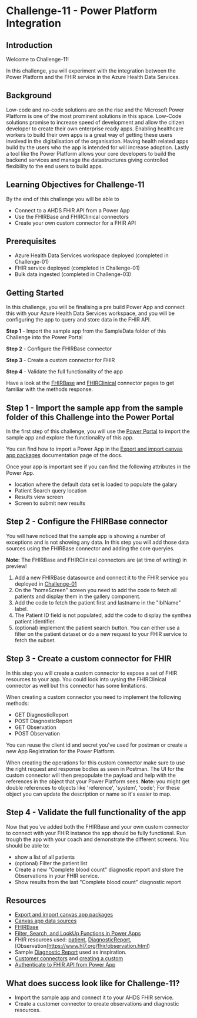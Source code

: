 # Challenge-11 - Power Platform Integration

## Introduction

Welcome to Challenge-11!

In this challenge, you will experiment with the integration between the Power Platform and the FHIR service in the Azure Health Data Services.

## Background

Low-code and no-code solutions are on the rise and the Microsoft Power Platform is one of the most prominent solutions in this space. Low-Code solutions promise to increase speed of development and allow the citizen developer to create their own enterprise ready apps.
Enabling healthcare workers to build their own apps is a great way of getting these users involved in the digitalisation of the organisation.
Having health related apps build by the users who the app is intended for will increase adoption.
Lastly a tool like the Power Platform allows your core developers to build the backend services and manage the datastructures giving controlled flexibility to the end users to build apps.


## Learning Objectives for Challenge-11
By the end of this challenge you will be able to

- Connect to a AHDS FHIR API from a Power App
- Use the FHIRBase and FHIRClinical connectors
- Create your own custom connector for a FHIR API


## Prerequisites 
+ Azure Health Data Services workspace deployed (completed in Challenge-01)
+ FHIR service deployed (completed in Challenge-01) 
+ Bulk data ingested (completed in Challenge-03)

## Getting Started 
In this challenge, you will be finalising a pre build Power App and connect this with your Azure Health Data Services workspace, and you will be configuring the app to query and store data in the FHIR API.

**Step 1** - Import the sample app from the SampleData folder of this Challenge into the Power Portal

**Step 2** - Configure the FHIRBase connector

**Step 3** - Create a custom connector for FHIR

**Step 4** - Validate the full functionality of the app  


Have a look at the [FHIRBase](https://docs.microsoft.com/en-us/connectors/fhirbase/) and [FHIRClinical](https://docs.microsoft.com/en-us/connectors/fhirclinical/) connector pages to get familiar with the methods response.

## Step 1 - Import the sample app from the sample folder of this Challenge into the Power Portal
In the first step of this challenge, you will use the [Power Portal](https://make.powerapps.com/) to import the sample app and explore the functionality of this app.

You can find how to import a Power App in the [Export and import canvas app packages](https://docs.microsoft.com/en-us/power-apps/maker/canvas-apps/export-import-app) documentation page of the docs.

Once your app is important see if you can find the following attributes in the Power App.
- location where the default data set is loaded to populate the galary
- Patient Search query location
- Results view screen
- Screen to submit new results

## Step 2 - Configure the FHIRBase connector
You will have noticed that the sample app is showing a number of exceptions and is not showing any data. In this step you will add those data sources using the FHIRBase connector and adding the core queryies.

**Note:** The FHIRBase and FHIRClinical connectors are (at time of writing) in preview!

1. Add a new FHIRBase datasource and connect it to the FHIR service you deployed in [Challenge-01](<../Challenge-01 - Deploy AHDS workspace and FHIR service/Readme.md>)
2. On the "homeScreen" screen you need to add the code to fetch all patients and display them in the gallery component.
3. Add the code to fetch the patient first and lastname in the "lblName" label. 
4. The Patient ID field is not populated, add the code to display the synthea patient identifier. 
5. (optional) implement the patient search button. You can either use a filter on the patient dataset or do a new request to your FHIR service to fetch the subset.


## Step 3 - Create a custom connector for FHIR

In this step you will create a custom connector to expose a set of FHIR resources to your app.
You could look into uysing the FHIRClinical connector as well but this connector has some limitations.

When creating a custom connector you need to implement the following methods:
- GET DiagnosticReport
- POST DiagnosticReport
- GET Observation
- POST Observation

You can reuse the client id and secret you've used for postman or create a new App Registration for the Power Platform.

When creating the operations for this custom connector make sure to use the right request and response bodies as seen in Postman.
The UI for the custom connector will then prepopulate the payload and help with the references in the object that your Power Platform sees.
**Note:** you might get double references to objects like 'reference', 'system', 'code'; For these object you can update the description or name so it's easier to map.


## Step 4 - Validate the full functionality of the app

Now that you've added both the FHIRBase and your own custom connector to connect with your FHIR instance the app should be fully functional.
Run trough the app with your coach and demonstrate the different screens.
You should be able to:
- show a list of all patients
- (optional) Filter the patient list
- Create a new "Complete blood count" diagnostic report and store the Observations in your FHIR service.
- Show results from the last "Complete blood count" diagnostic report


## Resources
- [Export and import canvas app packages](https://docs.microsoft.com/en-us/power-apps/maker/canvas-apps/export-import-app)
- [Canvas app data sources](https://docs.microsoft.com/en-us/power-apps/maker/canvas-apps/working-with-data-sources)
- [FHIRBase](https://docs.microsoft.com/en-us/connectors/fhirbase/)
- [Filter, Search, and LookUp Functions in Power Apps](https://docs.microsoft.com/en-us/power-platform/power-fx/reference/function-filter-lookup)
- FHIR resources used: [patient](https://www.hl7.org/fhir/patient.html), [DiagnosticReport](https://www.hl7.org/fhir/diagnosticreport.html), [Observation]https://www.hl7.org/fhir/observation.html) 
- Sample [Diagnostic Report](https://www.hl7.org/fhir/diagnosticreport-example.html) used as inspiration.
- [Customer connectors](https://docs.microsoft.com/en-us/connectors/custom-connectors/) and [creating a custom](https://docs.microsoft.com/en-us/connectors/custom-connectors/define-blank)
- [Authenticate to FHIR API from Power App](https://docs.microsoft.com/en-us/power-query/connectors/fhir/fhir-authentication)

## What does success look like for Challenge-11?
+ Import the sample app and connect it to your AHDS FHIR service.
+ Create a customer connector to create observations and diagnostic resources.

